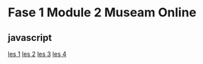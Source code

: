 # Fase 1 Module 2 Museam Online
## javascript

[les 1](https://33745.hosts1.ma-cloud.nl/F1M2JS/Les01/)
[les 2](https://33745.hosts1.ma-cloud.nl/F1M2JS/Les02/)
[les 3](https://33745.hosts1.ma-cloud.nl/F1M2JS/Les03/)
[les 4](https://33745.hosts1.ma-cloud.nl/F1M2JS/Les04/)